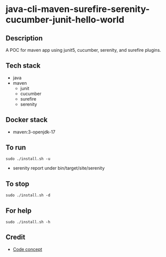 # java-cli-maven-surefire-serenity-cucumber-junit-hello-world

## Description
A POC for maven app using junit5, cucumber,
serenity, and surefire plugins.

## Tech stack
- java
- maven
  - junit
  - cucumber
  - surefire
  - serenity

## Docker stack
- maven:3-openjdk-17

## To run
`sudo ./install.sh -u`
- serenity report under bin/target/site/serenity

## To stop
`sudo ./install.sh -d`

## For help
`sudo ./install.sh -h`

## Credit
- [Code concept](https://github.com/serenity-bdd/serenity-cucumber-starter.git)
